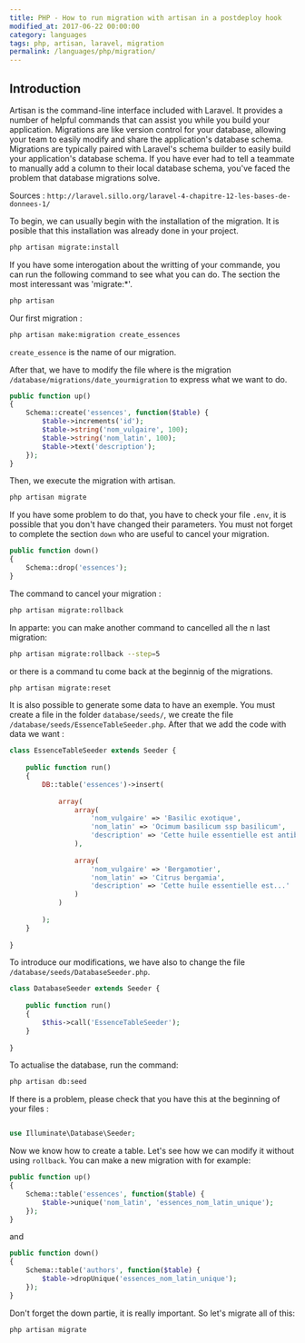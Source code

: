 ```yaml
---
title: PHP - How to run migration with artisan in a postdeploy hook
modified_at: 2017-06-22 00:00:00
category: languages
tags: php, artisan, laravel, migration
permalink: /languages/php/migration/
---
```


## Introduction

Artisan is the command-line interface included with Laravel. It provides a number of helpful commands that can assist you while you build your application.
Migrations are like version control for your database, allowing your team to easily modify and share the application's database schema. Migrations are typically paired with Laravel's schema builder to easily build your application's database schema. If you have ever had to tell a teammate to manually add a column to their local database schema, you've faced the problem that database migrations solve.

Sources : `http://laravel.sillo.org/laravel-4-chapitre-12-les-bases-de-donnees-1/`

To begin, we can usually begin with the installation of the migration. It is posible that this installation was already done in your project.

```bash
php artisan migrate:install
```

If you have some interogation about the writting of your commande, you can run the following command to see what you can do. The section the most interessant was 'migrate:*'.

```bash
php artisan
```

Our first migration : 

```bash
php artisan make:migration create_essences
```

`create_essence` is the name of our migration.

After that, we have to modify the file where is the migration `/database/migrations/date_yourmigration` to express what we want to do.

```php
public function up()
{
    Schema::create('essences', function($table) {
        $table->increments('id');
        $table->string('nom_vulgaire', 100);
        $table->string('nom_latin', 100);
        $table->text('description');
    });
}
```

Then, we execute the migration with artisan.
```bash
php artisan migrate
```

If you have some problem to do that, you have to check your file `.env`, it is possible that you don't have changed their parameters. 
You must not forget to complete the section `down` who are useful to cancel your migration. 

```php
public function down()
{
    Schema::drop('essences');
}
```

The command to cancel your migration :

```bash
php artisan migrate:rollback
```


In apparte: you can make another command to cancelled all the n last migration:

```bash
php artisan migrate:rollback --step=5
```

or there is a command tu come back at the beginnig of the migrations.

```bash
php artisan migrate:reset
```


It is also possible to generate some data to have an exemple. You must create a file in the folder `database/seeds/`, we create the file `/database/seeds/EssenceTableSeeder.php`. After that we add the code with data we want :

```php
class EssenceTableSeeder extends Seeder {
 
    public function run()
    {
        DB::table('essences')->insert(
 
            array(
                array(
                    'nom_vulgaire' => 'Basilic exotique',
                    'nom_latin' => 'Ocimum basilicum ssp basilicum',
                    'description' => 'Cette huile essentielle est antibactérienne...'
                ),
 
                array(
                    'nom_vulgaire' => 'Bergamotier',
                    'nom_latin' => 'Citrus bergamia',
                    'description' => 'Cette huile essentielle est...'
                )
            )
 
        );
    }
 
}
```


To introduce our modifications, we have also to change the file `/database/seeds/DatabaseSeeder.php`.

```php
class DatabaseSeeder extends Seeder {
 
    public function run()
    {
        $this->call('EssenceTableSeeder');
    }
 
}
```

To actualise the database, run the command:

```bash
php artisan db:seed
```


If there is a problem, please check that you have this at the beginning of your files : 

```php 

use Illuminate\Database\Seeder;
```


Now we know how to create a table. Let's see how we can modify it without using `rollback`. You can make a new migration with for example: 

```php
public function up()
{
    Schema::table('essences', function($table) {
        $table->unique('nom_latin', 'essences_nom_latin_unique');
    });
}
```

and

```php
public function down()
{
    Schema::table('authors', function($table) {
        $table->dropUnique('essences_nom_latin_unique');
    });
}
```

Don't forget the down partie, it is really important. So let's migrate all of this:

```bash
php artisan migrate
```

